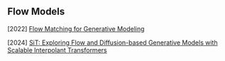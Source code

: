 ## Flow Models

[2022] [Flow Matching for Generative Modeling](https://arxiv.org/abs/2210.02747)

[2024] [SiT: Exploring Flow and Diffusion-based Generative Models with Scalable Interpolant Transformers](https://arxiv.org/abs/2401.08740)